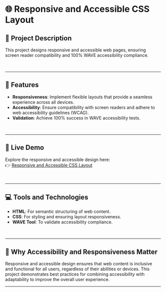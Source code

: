 # 🌐 **Responsive and Accessible CSS Layout**

## 📝 **Project Description**

This project designs responsive and accessible web pages, ensuring screen reader compatibility and 100% WAVE accessibility compliance.

<br> 

---

## 🌟 **Features**

- **Responsiveness**: Implement flexible layouts that provide a seamless experience across all devices.  
- **Accessibility**: Ensure compatibility with screen readers and adhere to web accessibility guidelines (WCAG).  
- **Validation**: Achieve 100% success in WAVE accessibility tests.  

<br>

---

## 🚀 **Live Demo**

Explore the responsive and accessible design here:  
👉 [Responsive and Accessible CSS Layout](https://minko82.github.io/Responsive-and-Accessible-CSS-Layout/)

<br>

---

## 💻 **Tools and Technologies**

- **HTML**: For semantic structuring of web content.  
- **CSS**: For styling and ensuring layout responsiveness.  
- **WAVE Tool**: To validate accessibility compliance.  

<br> 

---

## 📖 **Why Accessibility and Responsiveness Matter**

Responsive and accessible design ensures that web content is inclusive and functional for all users, regardless of their abilities or devices. This project demonstrates best practices for combining accessibility with adaptability to improve the overall user experience.

---
